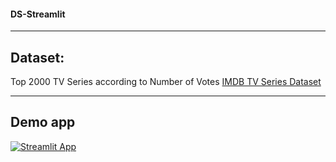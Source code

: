#### DS-Streamlit
------------------------------
## Dataset:
Top 2000 TV Series according to Number of Votes
[IMDB TV Series Dataset](https://www.kaggle.com/datasets/harshitshankhdhar/tv-series-dataset)


 ------------------------------
 ## Demo app
 [![Streamlit App](https://static.streamlit.io/badges/streamlit_badge_black_white.svg)](https://ds-app-py-zmaetvqkgupktqkvwoyv79.streamlit.app/Search)

 
